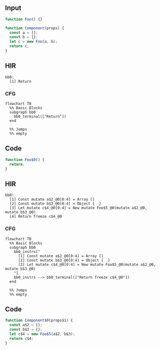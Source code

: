 
## Input

```javascript
function Foo() {}

function Component(props) {
  const a = [];
  const b = {};
  let c = new Foo(a, b);
  return c;
}

```

## HIR

```
bb0:
  [1] Return
```

### CFG

```mermaid
flowchart TB
  %% Basic Blocks
  subgraph bb0
    bb0_terminal(["Return"])
  end

  %% Jumps
  %% empty
```

## Code

```javascript
function Foo$0() {
  return;
}

```
## HIR

```
bb0:
  [1] Const mutate a$2_@0[0:4] = Array []
  [2] Const mutate b$3_@0[0:4] = Object {  }
  [3] Let mutate c$4_@0[0:4] = New mutate Foo$5_@0(mutate a$2_@0, mutate b$3_@0)
  [4] Return freeze c$4_@0
```

### CFG

```mermaid
flowchart TB
  %% Basic Blocks
  subgraph bb0
    bb0_instrs["
      [1] Const mutate a$2_@0[0:4] = Array []
      [2] Const mutate b$3_@0[0:4] = Object {  }
      [3] Let mutate c$4_@0[0:4] = New mutate Foo$5_@0(mutate a$2_@0, mutate b$3_@0)
    "]
    bb0_instrs --> bb0_terminal(["Return freeze c$4_@0"])
  end

  %% Jumps
  %% empty
```

## Code

```javascript
function Component$0(props$1) {
  const a$2 = [];
  const b$3 = {};
  let c$4 = new Foo$5(a$2, b$3);
  return c$4;
}

```
      